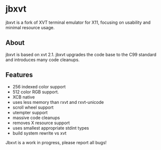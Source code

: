 # jbxvt
jbxvt is a fork of XVT terminal emulator for X11,
      focusing on usability and minimal resource usage.  

## About
jbxvt is based on xvt 2.1.  jbxvt upgrades the code base
to the C99 standard and introduces many code cleanups.

## Features
* 256 indexed color support
* 512 color RGB support.  
* XCB native
* uses less memory than rxvt and rxvt-unicode
* scroll wheel support
* utempter support
* massive code cleanups
* removes X resource support
* uses smallest appropriate stdint types
* build system rewrite vs xvt

Jbxvt is a work in progress, please report all bugs!

